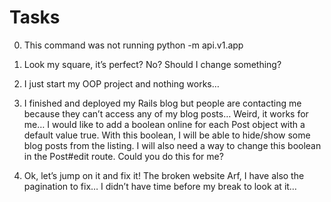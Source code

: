 # Tasks
0. This command was not running
	python -m api.v1.app 

1. Look my square, it’s perfect? No? Should I change something?

2. I just start my OOP project and nothing works…

3. I finished and deployed my Rails blog but people are contacting me because they can’t access any of my blog posts… Weird, it works for me…
	I would like to add a boolean online for each Post object with a default value true. With this boolean, I will be able to hide/show some blog posts from the listing. I will also need a way to change this boolean in the Post#edit route. Could you do this for me?

4. Ok, let’s jump on it and fix it! The broken website
	Arf, I have also the pagination to fix… I didn’t have time before my break to look at it…
